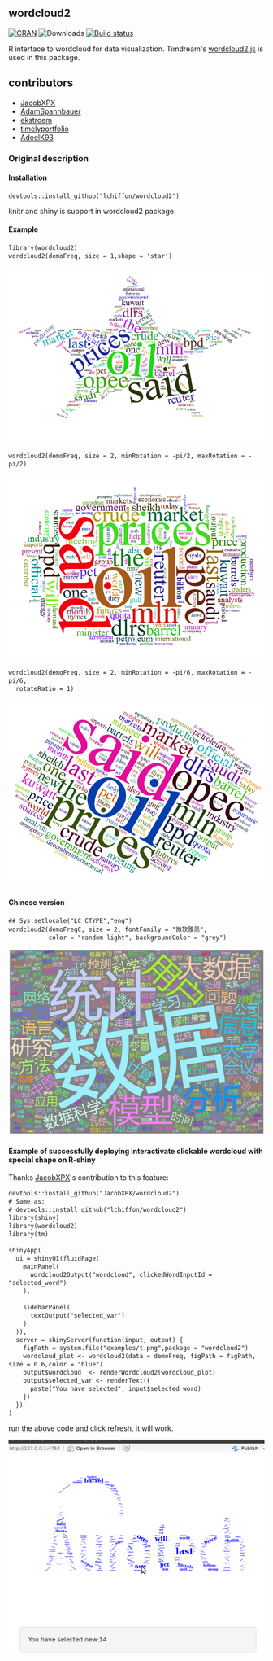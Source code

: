 ## wordcloud2

[![CRAN](https://www.r-pkg.org/badges/version/wordcloud2)](https://cran.r-project.org/package=wordcloud2)
![Downloads](https://cranlogs.r-pkg.org/badges/wordcloud2)
[![Build status](https://ci.appveyor.com/api/projects/status/wj5afxb1v42h8oui?svg=true)](https://ci.appveyor.com/project/lchiffon/wordcloud2)

R interface to wordcloud for data visualization.
Timdream's [wordcloud2.js](https://github.com/timdream/wordcloud2.js) is used in this package.

## contributors


- [JacobXPX](https://github.com/JacobXPX)
- [AdamSpannbauer](https://github.com/JacobXPX)
- [ekstroem](https://github.com/ekstroem)
- [timelyportfolio](https://github.com/timelyportfolio)
- [AdeelK93](https://github.com/AdeelK93)



### Original description

#### Installation

```
devtools::install_github("lchiffon/wordcloud2")
```
knitr and shiny is support in wordcloud2 package.

#### Example

```
library(wordcloud2)
wordcloud2(demoFreq, size = 1,shape = 'star')
```

![1](examples/img/1.png)


```
wordcloud2(demoFreq, size = 2, minRotation = -pi/2, maxRotation = -pi/2)
```

![1](examples/img/2.png)


```
wordcloud2(demoFreq, size = 2, minRotation = -pi/6, maxRotation = -pi/6,
  rotateRatio = 1)
```

![1](examples/img/3.png)


#### Chinese version
```
## Sys.setlocale("LC_CTYPE","eng")
wordcloud2(demoFreqC, size = 2, fontFamily = "微软雅黑",
           color = "random-light", backgroundColor = "grey")
```

![1](examples/img/4.png)

#### Example of successfully deploying interactivate clickable wordcloud with special shape on R-shiny

Thanks [JacobXPX](https://github.com/JacobXPX)'s contribution to this feature:

```
devtools::install_github("JacobXPX/wordcloud2")
# Same as:
# devtools::install_github("lchiffon/wordcloud2")
library(shiny)
library(wordcloud2)
library(tm)

shinyApp(
  ui = shinyUI(fluidPage(
    mainPanel(
      wordcloud2Output("wordcloud", clickedWordInputId = "selected_word")
    ),
    
    sidebarPanel(
      textOutput("selected_var")
    )
  )),
  server = shinyServer(function(input, output) {
    figPath = system.file("examples/t.png",package = "wordcloud2")
    wordcloud_plot <- wordcloud2(data = demoFreq, figPath = figPath, size = 0.6,color = "blue")
    output$wordcloud  <- renderWordcloud2(wordcloud_plot)
    output$selected_var <- renderText({ 
      paste("You have selected", input$selected_word)
    })
  })
)
```

run the above code and click refresh, it will work.

![1](examples/img/sample.png)
